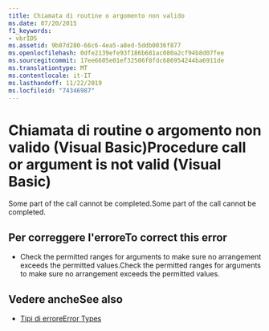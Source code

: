 ```yaml
---
title: Chiamata di routine o argomento non valido
ms.date: 07/20/2015
f1_keywords:
- vbrID5
ms.assetid: 9b07d280-66c6-4ea5-a8ed-5ddb0036f877
ms.openlocfilehash: 0dfe2139efe93f186b681ac080a2cf94b8d07fee
ms.sourcegitcommit: 17ee6605e01ef32506f8fdc686954244ba6911de
ms.translationtype: MT
ms.contentlocale: it-IT
ms.lasthandoff: 11/22/2019
ms.locfileid: "74346987"
---
```

# <a name="procedure-call-or-argument-is-not-valid-visual-basic"></a><span data-ttu-id="84dae-102">Chiamata di routine o argomento non valido (Visual Basic)</span><span class="sxs-lookup"><span data-stu-id="84dae-102">Procedure call or argument is not valid (Visual Basic)</span></span>
<span data-ttu-id="84dae-103">Some part of the call cannot be completed.</span><span class="sxs-lookup"><span data-stu-id="84dae-103">Some part of the call cannot be completed.</span></span>  
  
## <a name="to-correct-this-error"></a><span data-ttu-id="84dae-104">Per correggere l'errore</span><span class="sxs-lookup"><span data-stu-id="84dae-104">To correct this error</span></span>  
  
- <span data-ttu-id="84dae-105">Check the permitted ranges for arguments to make sure no arrangement exceeds the permitted values.</span><span class="sxs-lookup"><span data-stu-id="84dae-105">Check the permitted ranges for arguments to make sure no arrangement exceeds the permitted values.</span></span>  
  
## <a name="see-also"></a><span data-ttu-id="84dae-106">Vedere anche</span><span class="sxs-lookup"><span data-stu-id="84dae-106">See also</span></span>

- [<span data-ttu-id="84dae-107">Tipi di errore</span><span class="sxs-lookup"><span data-stu-id="84dae-107">Error Types</span></span>](../../../visual-basic/programming-guide/language-features/error-types.md)
